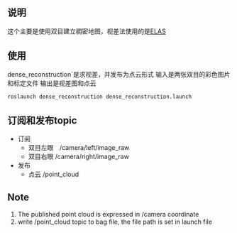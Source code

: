 ## 说明

这个主要是使用双目建立稠密地图，视差法使用的是[ELAS](http://www.cvlibs.net/software/libelas/)

## 使用
dense_reconstruction`是求视差，并发布为点云形式
输入是两张双目的彩色图片和标定文件
输出是视差图和点云

```bash
roslaunch dense_reconstruction dense_reconstruction.launch
```

## 订阅和发布topic

- 订阅
    - 双目左眼　/camera/left/image_raw
    - 双目右眼  /camera/right/image_raw
- 发布
    - 点云  /point_cloud

## Note
1. The published point cloud is expressed in /camera coordinate
2. write /point_cloud topic to bag file, the file path is set in launch file

